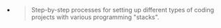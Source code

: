 -
  > Step-by-step processes for setting up different types of coding projects with various programming "stacks".
##
